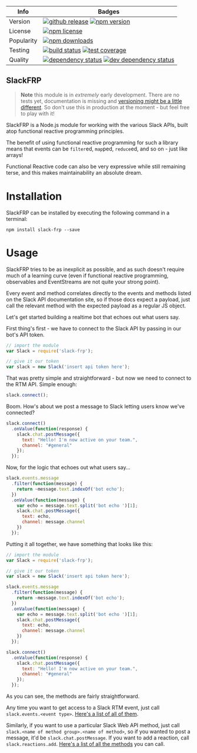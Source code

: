 Info | Badges
-----|-------
Version | [![github release](https://img.shields.io/github/release/declandewet/slack-frp.svg?style=flat-square)](https://github.com/declandewet/slack-frp/releases/latest) [![npm version](https://img.shields.io/npm/v/slack-frp.svg?style=flat-square)](http://npmjs.org/package/slack-frp)
License | [![npm license](https://img.shields.io/npm/l/slack-frp.svg?style=flat-square)](https://github.com/declandewet/slack-frp/blob/master/license.md)
Popularity | [![npm downloads](https://img.shields.io/npm/dm/slack-frp.svg?style=flat-square)](http://npm-stat.com/charts.html?package=slack-frp)
Testing | [![build status](https://img.shields.io/travis/declandewet/slack-frp.svg?style=flat-square)](https://travis-ci.org/declandewet/slack-frp) [![test coverage](https://img.shields.io/coveralls/declandewet/slack-frp.svg?style=flat-square)](https://coveralls.io/github/declandewet/slack-frp)
Quality | [![dependency status](https://img.shields.io/david/declandewet/slack-frp.svg?style=flat-square)](https://david-dm.org/declandewet/slack-frp) [![dev dependency status](https://img.shields.io/david/dev/declandewet/slack-frp.svg?style=flat-square)](https://david-dm.org/declandewet/slack-frp#info=devDependencies)


SlackFRP
---------

> **Note** this module is in _extremely_ early development. There are no
> tests yet, documentation is missing and
> [versioning might be a little different](http://markup.im/#q4_cRZ1Q).
> So don't use this in production at the moment - but feel free to play with it!

SlackFRP is a Node.js module for working with the various Slack APIs, built atop
functional reactive programming principles.

The benefit of using functional reactive programming for such
a library means that events can be `filter`ed, `map`ped, `reduce`ed,
and so on - just like arrays!

Functional Reactive code can also be very expressive while still remaining
terse, and this makes maintainability an absolute dream.

Installation
============

SlackFRP can be installed by executing the following command in a terminal:

```
npm install slack-frp --save
```

Usage
==========

SlackFRP tries to be as inexplicit as possible, and as such doesn't require
much of a learning curve (even if functional reactive programming, observables
and EventStreams are not quite your strong point).

Every event and method correlates directly to the events and methods listed
on the Slack API documentation site, so if those docs expect a payload,
just call the relevant method with the expected payload as a regular JS object.

Let's get started building a realtime bot that echoes out what users say.

First thing's first - we have to connect to the Slack API by passing in
our bot's API token.

```js
// import the module
var Slack = require('slack-frp');

// give it our token
var slack = new Slack('insert api token here');
```

That was pretty simple and straightforward - but now we need to connect to
the RTM API. Simple enough:

```js
slack.connect();
```

Boom. How's about we post a message to Slack letting users know we've connected?

```js
slack.connect()
  .onValue(function(response) {
    slack.chat.postMessage({
      text: "Hello! I'm now active on your team.",
      channel: "#general"
    });
  });
```

Now, for the logic that echoes out what users say...

```js
slack.events.message
  .filter(function(message) {
    return ~message.text.indexOf('bot echo');
  })
  .onValue(function(message) {
    var echo = message.text.split('bot echo ')[1];
    slack.chat.postMessage({
      text: echo,
      channel: message.channel
    })
  });
```

Putting it all together, we have something that looks like this:

```js
// import the module
var Slack = require('slack-frp');

// give it our token
var slack = new Slack('insert api token here');

slack.events.message
  .filter(function(message) {
    return ~message.text.indexOf('bot echo');
  })
  .onValue(function(message) {
    var echo = message.text.split('bot echo ')[1];
    slack.chat.postMessage({
      text: echo,
      channel: message.channel
    })
  });

slack.connect()
  .onValue(function(response) {
    slack.chat.postMessage({
      text: "Hello! I'm now active on your team.",
      channel: "#general"
    });
  });
```

As you can see, the methods are fairly straightforward.

Any time you want to get access to a Slack RTM event, just
call `slack.events.<event type>`.
[Here's a list of all of them](https://api.slack.com/rtm).

Similarly, if you want to use a particular Slack Web API method, just
call `slack.<name of method group>.<name of method>`, so if you
wanted to post a message, it'd be `slack.chat.postMessage`. If you
want to add a reaction, call `slack.reactions.add`.
[Here's a list of all the methods](https://api.slack.com/methods) you can call.
